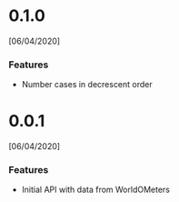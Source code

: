 # 0.1.0
[06/04/2020]

### Features

- Number cases in decrescent order

# 0.0.1
[06/04/2020]

### Features

- Initial API with data from WorldOMeters

